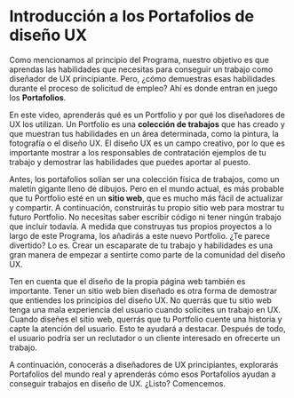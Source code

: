 # Introducción a los Portafolios de diseño UX

Como mencionamos al principio del Programa, nuestro objetivo es que aprendas las habilidades que necesitas para conseguir un trabajo como diseñador de UX principiante. Pero, ¿cómo demuestras esas habilidades durante el proceso de solicitud de empleo? Ahí es donde entran en juego los **Portafolios**.

En este video, aprenderás qué es un Portfolio y por qué los diseñadores de UX los utilizan. Un Portfolio es una **colección de trabajos** que has creado y que muestran tus habilidades en un área determinada, como la pintura, la fotografía o el diseño UX. El diseño UX es un campo creativo, por lo que es importante mostrar a los responsables de contratación ejemplos de tu trabajo y demostrar las habilidades que puedes aportar al puesto.

Antes, los portafolios solían ser una colección física de trabajos, como un maletín gigante lleno de dibujos. Pero en el mundo actual, es más probable que tu Portfolio esté en un **sitio web**, que es mucho más fácil de actualizar y compartir. A continuación, construirás tu propio sitio web para mostrar tu futuro Portfolio. No necesitas saber escribir código ni tener ningún trabajo que incluir todavía. A medida que construyas tus propios proyectos a lo largo de este Programa, los añadirás a este nuevo Portfolio. ¿Te parece divertido? Lo es. Crear un escaparate de tu trabajo y habilidades es una gran manera de empezar a sentirte como parte de la comunidad del diseño UX.

Ten en cuenta que el diseño de la propia página web también es importante. Tener un sitio web bien diseñado es otra forma de demostrar que entiendes los principios del diseño UX. No querrás que tu sitio web tenga una mala experiencia del usuario cuando solicites un trabajo en UX. Cuando diseñes el sitio web, querrás que tu Portfolio cuente una historia y capte la atención del usuario. Esto te ayudará a destacar. Después de todo, el usuario podría ser un reclutador o un cliente interesado en ofrecerte un trabajo.

A continuación, conocerás a diseñadores de UX principiantes, explorarás Portafolios del mundo real y aprenderás cómo esos Portafolios ayudan a conseguir trabajos en diseño de UX. ¿Listo? Comencemos.
